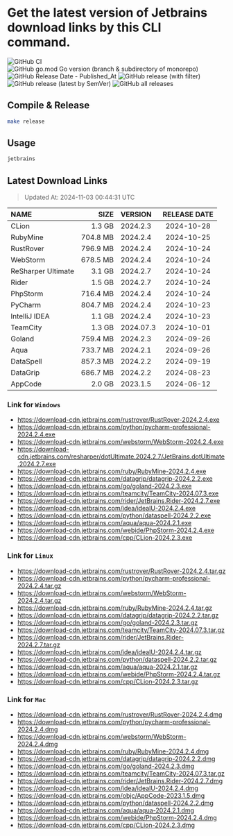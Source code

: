 # Get the latest version of Jetbrains download links by this CLI command.

![GitHub CI](https://github.com/designinlife/jetbrains/actions/workflows/ci.yml/badge.svg)
![GitHub go.mod Go version (branch & subdirectory of monorepo)](https://img.shields.io/github/go-mod/go-version/designinlife/jetbrains/master)
![GitHub Release Date - Published_At](https://img.shields.io/github/release-date/designinlife/jetbrains)
![GitHub release (with filter)](https://img.shields.io/github/v/release/designinlife/jetbrains)
![GitHub release (latest by SemVer)](https://img.shields.io/github/downloads/designinlife/jetbrains/v1.1.10/total)
![GitHub all releases](https://img.shields.io/github/downloads/designinlife/jetbrains/total)

## Compile & Release

```bash
make release
```

## Usage

```bash
jetbrains
```

## Latest Download Links

> Updated At: 2024-11-03 00:44:31 UTC

| NAME | SIZE | VERSION | RELEASE DATE |
| :-- | --: | :-- | :--: |
| CLion | 1.3 GB | 2024.2.3 | 2024-10-28 |
| RubyMine | 704.8 MB | 2024.2.4 | 2024-10-25 |
| RustRover | 796.9 MB | 2024.2.4 | 2024-10-24 |
| WebStorm | 678.5 MB | 2024.2.4 | 2024-10-24 |
| ReSharper Ultimate | 3.1 GB | 2024.2.7 | 2024-10-24 |
| Rider | 1.5 GB | 2024.2.7 | 2024-10-24 |
| PhpStorm | 716.4 MB | 2024.2.4 | 2024-10-24 |
| PyCharm | 804.7 MB | 2024.2.4 | 2024-10-23 |
| IntelliJ IDEA | 1.1 GB | 2024.2.4 | 2024-10-23 |
| TeamCity | 1.3 GB | 2024.07.3 | 2024-10-01 |
| Goland | 759.4 MB | 2024.2.3 | 2024-09-26 |
| Aqua | 733.7 MB | 2024.2.1 | 2024-09-26 |
| DataSpell | 857.3 MB | 2024.2.2 | 2024-09-19 |
| DataGrip | 686.7 MB | 2024.2.2 | 2024-08-23 |
| AppCode | 2.0 GB | 2023.1.5 | 2024-06-12 |

### Link for `Windows`

* <https://download-cdn.jetbrains.com/rustrover/RustRover-2024.2.4.exe>
* <https://download-cdn.jetbrains.com/python/pycharm-professional-2024.2.4.exe>
* <https://download-cdn.jetbrains.com/webstorm/WebStorm-2024.2.4.exe>
* <https://download-cdn.jetbrains.com/resharper/dotUltimate.2024.2.7/JetBrains.dotUltimate.2024.2.7.exe>
* <https://download-cdn.jetbrains.com/ruby/RubyMine-2024.2.4.exe>
* <https://download-cdn.jetbrains.com/datagrip/datagrip-2024.2.2.exe>
* <https://download-cdn.jetbrains.com/go/goland-2024.2.3.exe>
* <https://download-cdn.jetbrains.com/teamcity/TeamCity-2024.07.3.exe>
* <https://download-cdn.jetbrains.com/rider/JetBrains.Rider-2024.2.7.exe>
* <https://download-cdn.jetbrains.com/idea/ideaIU-2024.2.4.exe>
* <https://download-cdn.jetbrains.com/python/dataspell-2024.2.2.exe>
* <https://download-cdn.jetbrains.com/aqua/aqua-2024.2.1.exe>
* <https://download-cdn.jetbrains.com/webide/PhpStorm-2024.2.4.exe>
* <https://download-cdn.jetbrains.com/cpp/CLion-2024.2.3.exe>

### Link for `Linux`

* <https://download-cdn.jetbrains.com/rustrover/RustRover-2024.2.4.tar.gz>
* <https://download-cdn.jetbrains.com/python/pycharm-professional-2024.2.4.tar.gz>
* <https://download-cdn.jetbrains.com/webstorm/WebStorm-2024.2.4.tar.gz>
* <https://download-cdn.jetbrains.com/ruby/RubyMine-2024.2.4.tar.gz>
* <https://download-cdn.jetbrains.com/datagrip/datagrip-2024.2.2.tar.gz>
* <https://download-cdn.jetbrains.com/go/goland-2024.2.3.tar.gz>
* <https://download-cdn.jetbrains.com/teamcity/TeamCity-2024.07.3.tar.gz>
* <https://download-cdn.jetbrains.com/rider/JetBrains.Rider-2024.2.7.tar.gz>
* <https://download-cdn.jetbrains.com/idea/ideaIU-2024.2.4.tar.gz>
* <https://download-cdn.jetbrains.com/python/dataspell-2024.2.2.tar.gz>
* <https://download-cdn.jetbrains.com/aqua/aqua-2024.2.1.tar.gz>
* <https://download-cdn.jetbrains.com/webide/PhpStorm-2024.2.4.tar.gz>
* <https://download-cdn.jetbrains.com/cpp/CLion-2024.2.3.tar.gz>

### Link for `Mac`

* <https://download-cdn.jetbrains.com/rustrover/RustRover-2024.2.4.dmg>
* <https://download-cdn.jetbrains.com/python/pycharm-professional-2024.2.4.dmg>
* <https://download-cdn.jetbrains.com/webstorm/WebStorm-2024.2.4.dmg>
* <https://download-cdn.jetbrains.com/ruby/RubyMine-2024.2.4.dmg>
* <https://download-cdn.jetbrains.com/datagrip/datagrip-2024.2.2.dmg>
* <https://download-cdn.jetbrains.com/go/goland-2024.2.3.dmg>
* <https://download-cdn.jetbrains.com/teamcity/TeamCity-2024.07.3.tar.gz>
* <https://download-cdn.jetbrains.com/rider/JetBrains.Rider-2024.2.7.dmg>
* <https://download-cdn.jetbrains.com/idea/ideaIU-2024.2.4.dmg>
* <https://download-cdn.jetbrains.com/objc/AppCode-2023.1.5.dmg>
* <https://download-cdn.jetbrains.com/python/dataspell-2024.2.2.dmg>
* <https://download-cdn.jetbrains.com/aqua/aqua-2024.2.1.dmg>
* <https://download-cdn.jetbrains.com/webide/PhpStorm-2024.2.4.dmg>
* <https://download-cdn.jetbrains.com/cpp/CLion-2024.2.3.dmg>
